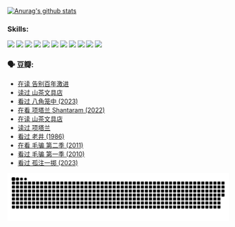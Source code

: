 
[![Anurag's github stats](https://github-readme-stats.vercel.app/api?username=w940853815)](https://github.com/anuraghazra/github-readme-stats)

### Skills:

<code><img height="32" src="https://cdn.jsdelivr.net/npm/simple-icons@v5/icons/python.svg"></code>
<code><img height="32" src="https://cdn.jsdelivr.net/npm/simple-icons@v5/icons/javascript.svg"></code>
<code><img height="32" src="https://cdn.jsdelivr.net/npm/simple-icons@v5/icons/django.svg"></code>
<code><img height="32" src="https://cdn.jsdelivr.net/npm/simple-icons@v5/icons/flask.svg"></code>
<code><img height="32" src="https://cdn.jsdelivr.net/npm/simple-icons@v5/icons/vuetify.svg"></code>
<code><img height="32" src="https://cdn.jsdelivr.net/npm/simple-icons@v5/icons/git.svg"></code>
<code><img height="32" src="https://cdn.jsdelivr.net/npm/simple-icons@v5/icons/docker.svg"></code>
<code><img height="32" src="https://cdn.jsdelivr.net/npm/simple-icons@v5/icons/postgresql.svg"></code>
<code><img height="32" src="https://cdn.jsdelivr.net/npm/simple-icons@v5/icons/elasticsearch.svg"></code>
<code><img height="32" src="https://cdn.jsdelivr.net/npm/simple-icons@v5/icons/macos.svg"></code>
<code><img height="32" src="https://cdn.jsdelivr.net/npm/simple-icons@v5/icons/linux.svg"></code>

### 🗣 豆瓣:

<!-- DOUBAN-ACTIVITIES:START -->
- [在读 告别百年激进](https://www.douban.com/people/136069238/status/4374953075/?_i=95291201)
- [读过 山茶文具店](https://www.douban.com/people/136069238/status/4374952154/?_i=95291201)
- [看过 八角笼中‎ (2023)](https://www.douban.com/people/136069238/status/4367541707/?_i=95291201)
- [在看 项塔兰 Shantaram‎ (2022)](https://www.douban.com/people/136069238/status/4365497032/?_i=95291201)
- [在读 山茶文具店](https://www.douban.com/people/136069238/status/4364620725/?_i=95291201)
- [读过 项塔兰](https://www.douban.com/people/136069238/status/4364620288/?_i=95291201)
- [看过 老井‎ (1986)](https://www.douban.com/people/136069238/status/4362366672/?_i=95291201)
- [在看 毛骗 第二季‎ (2011)](https://www.douban.com/people/136069238/status/4355752869/?_i=95291201)
- [看过 毛骗 第一季‎ (2010)](https://www.douban.com/people/136069238/status/4355752667/?_i=95291201)
- [看过 孤注一掷‎ (2023)](https://www.douban.com/people/136069238/status/4354774568/?_i=95291202)
<!-- DOUBAN-ACTIVITIES:END -->


![Snake animation](https://raw.githubusercontent.com/w940853815/w940853815/output/github-contribution-grid-snake.svg)

<!--
**w940853815/w940853815** is a ✨ _special_ ✨ repository because its `README.md` (this file) appears on your GitHub profile.

Here are some ideas to get you started:

- 🔭 I’m currently working on ...
- 🌱 I’m currently learning ...
- 👯 I’m looking to collaborate on ...
- 🤔 I’m looking for help with ...
- 💬 Ask me about ...
- 📫 How to reach me: ...
- 😄 Pronouns: ...
- ⚡ Fun fact: ...
-->
